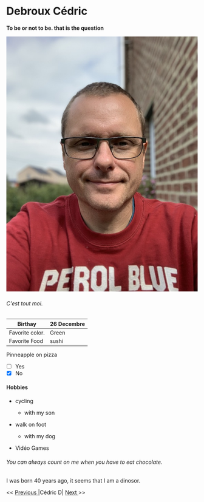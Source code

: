 # Debroux Cédric
__To be or not to be. that is the question__

![Moi](https://github.com/Cedricdebroux/markdown-challenge/blob/master/IMG_2831.jpg)

###### C'est tout moi.

|Birthay             |26 Decembre  |
|--------------------|-------------|
|Favorite color.     |Green        |
|Favorite Food       |sushi        |

Pinneapple on pizza  
- [ ] Yes 
- [x] No
#### Hobbies

* cycling
  * with my son 

* walk on foot
  * with my dog
  
* Vidéo Games

###### You can always count on me when you have to eat chocolate.

I was born 40 years ago, it seems that I am a dinosor.

<< [ Previous ](https://github.com/Freecey/markdown-challenge/) |Cédric D| [ Next ](https://github.com/Marmouz82/markdown-challenge)>>
